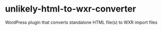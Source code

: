 # unlikely-html-to-wxr-converter
WordPress plugin that converts standalone HTML file(s) to WXR import files
